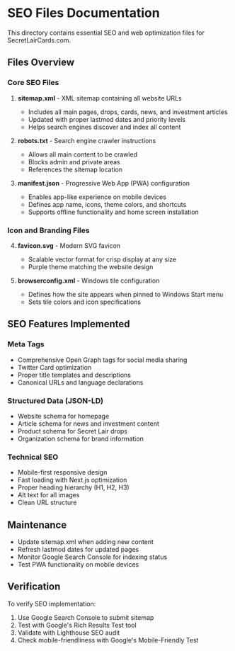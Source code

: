 # SEO Files Documentation

This directory contains essential SEO and web optimization files for SecretLairCards.com.

## Files Overview

### Core SEO Files

1. **sitemap.xml** - XML sitemap containing all website URLs
   - Includes all main pages, drops, cards, news, and investment articles
   - Updated with proper lastmod dates and priority levels
   - Helps search engines discover and index all content

2. **robots.txt** - Search engine crawler instructions
   - Allows all main content to be crawled
   - Blocks admin and private areas
   - References the sitemap location

3. **manifest.json** - Progressive Web App (PWA) configuration
   - Enables app-like experience on mobile devices
   - Defines app name, icons, theme colors, and shortcuts
   - Supports offline functionality and home screen installation

### Icon and Branding Files

4. **favicon.svg** - Modern SVG favicon
   - Scalable vector format for crisp display at any size
   - Purple theme matching the website design

5. **browserconfig.xml** - Windows tile configuration
   - Defines how the site appears when pinned to Windows Start menu
   - Sets tile colors and icon specifications

## SEO Features Implemented

### Meta Tags
- Comprehensive Open Graph tags for social media sharing
- Twitter Card optimization
- Proper title templates and descriptions
- Canonical URLs and language declarations

### Structured Data (JSON-LD)
- Website schema for homepage
- Article schema for news and investment content
- Product schema for Secret Lair drops
- Organization schema for brand information

### Technical SEO
- Mobile-first responsive design
- Fast loading with Next.js optimization
- Proper heading hierarchy (H1, H2, H3)
- Alt text for all images
- Clean URL structure

## Maintenance

- Update sitemap.xml when adding new content
- Refresh lastmod dates for updated pages
- Monitor Google Search Console for indexing status
- Test PWA functionality on mobile devices

## Verification

To verify SEO implementation:
1. Use Google Search Console to submit sitemap
2. Test with Google's Rich Results Test tool
3. Validate with Lighthouse SEO audit
4. Check mobile-friendliness with Google's Mobile-Friendly Test












